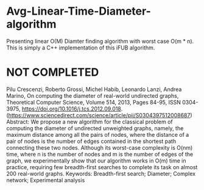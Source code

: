 # Avg-Linear-Time-Diameter-algorithm
Presenting linear O(M) Diamter finding algorithm with worst case O(m * n). This is simply a C++ implementation of this iFUB algorithm.

# NOT COMPLETED

Pilu Crescenzi, Roberto Grossi, Michel Habib, Leonardo Lanzi, Andrea Marino,
On computing the diameter of real-world undirected graphs,
Theoretical Computer Science,
Volume 514,
2013,
Pages 84-95,
ISSN 0304-3975,
https://doi.org/10.1016/j.tcs.2012.09.018.
(https://www.sciencedirect.com/science/article/pii/S0304397512008687)
Abstract: We propose a new algorithm for the classical problem of computing the diameter of undirected unweighted graphs, namely, the maximum distance among all the pairs of nodes, where the distance of a pair of nodes is the number of edges contained in the shortest path connecting these two nodes. Although its worst-case complexity is O(nm) time, where n is the number of nodes and m is the number of edges of the graph, we experimentally show that our algorithm works in O(m) time in practice, requiring few breadth-first searches to complete its task on almost 200 real-world graphs.
Keywords: Breadth-first search; Diameter; Complex network; Experimental analysis
